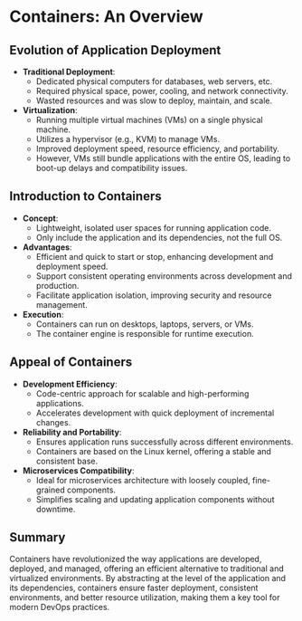 # Containers: An Overview

## Evolution of Application Deployment
- **Traditional Deployment**:
  - Dedicated physical computers for databases, web servers, etc.
  - Required physical space, power, cooling, and network connectivity.
  - Wasted resources and was slow to deploy, maintain, and scale.
- **Virtualization**:
  - Running multiple virtual machines (VMs) on a single physical machine.
  - Utilizes a hypervisor (e.g., KVM) to manage VMs.
  - Improved deployment speed, resource efficiency, and portability.
  - However, VMs still bundle applications with the entire OS, leading to boot-up delays and compatibility issues.

## Introduction to Containers
- **Concept**:
  - Lightweight, isolated user spaces for running application code.
  - Only include the application and its dependencies, not the full OS.
- **Advantages**:
  - Efficient and quick to start or stop, enhancing development and deployment speed.
  - Support consistent operating environments across development and production.
  - Facilitate application isolation, improving security and resource management.
- **Execution**:
  - Containers can run on desktops, laptops, servers, or VMs.
  - The container engine is responsible for runtime execution.

## Appeal of Containers
- **Development Efficiency**:
  - Code-centric approach for scalable and high-performing applications.
  - Accelerates development with quick deployment of incremental changes.
- **Reliability and Portability**:
  - Ensures application runs successfully across different environments.
  - Containers are based on the Linux kernel, offering a stable and consistent base.
- **Microservices Compatibility**:
  - Ideal for microservices architecture with loosely coupled, fine-grained components.
  - Simplifies scaling and updating application components without downtime.

## Summary
Containers have revolutionized the way applications are developed, deployed, and managed, offering an efficient alternative to traditional and virtualized environments. By abstracting at the level of the application and its dependencies, containers ensure faster deployment, consistent environments, and better resource utilization, making them a key tool for modern DevOps practices.
